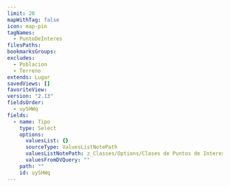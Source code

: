 ```yaml
---
limit: 20
mapWithTag: false
icon: map-pin
tagNames:
  - PuntoDeInteres
filesPaths: 
bookmarksGroups: 
excludes:
  - Poblacion
  - Terreno
extends: Lugar
savedViews: []
favoriteView: 
version: "2.13"
fieldsOrder:
  - uySHWq
fields:
  - name: Tipo
    type: Select
    options:
      valuesList: {}
      sourceType: ValuesListNotePath
      valuesListNotePath: z_Classes/Options/Clases de Puntos de Interes.md
      valuesFromDVQuery: ""
    path: ""
    id: uySHWq
---
```

